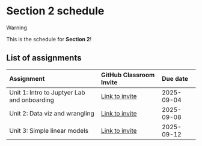 # Section 2 schedule

> [!WARNING]  
> This is the schedule for **Section 2**!

## List of assignments

| **Assignment** | **GitHub Classroom Invite** | **Due date** |
|:--- |:--- |:--- |
| Unit 1: Intro to Juptyer Lab and onboarding | [Link to invite](https://classroom.github.com/a/LgcqjbwU) | 2025-09-04 |
| Unit 2: Data viz and wrangling | [Link to invite](https://classroom.github.com/a/dVvTghYT) | 2025-09-08 |
| Unit 3: Simple linear models | [Link to invite](https://classroom.github.com/a/RIMDQV0r) | 2025-09-12 |
<!-- start of comment
| Unit 4: Multiple regression | [Link to invite](https://classroom.github.com/a/KJLSMxPH) | 2025-06-04 |
| Unit 5: Logistic regression | [Link to invite](https://classroom.github.com/a/cWH54wCL) | 2025-06-11 |
| Unit 6: Scikit-Learn API | [Link to invite](https://classroom.github.com/a/Mq0kbOwL) | 2025-06-20 |
| Unit 7: Virtual sampling | [Link to invite](https://classroom.github.com/a/3aeXgCQW) | 2025-06-25 |
| Unit 8: Bootstrap sampling and confidence intervals | [Link to invite](https://classroom.github.com/a/QL3YSCNW) | 2025-07-02 |
| Unit 9: Hypothesis testing | [Link to invite](https://classroom.github.com/a/CCDIN0jI) | 2025-07-09 |
| Unit 10: Inference for regression | [Link to invite](https://classroom.github.com/a/GY8INO5P) | 2025-07-16 | 
| Unit 11: Decision trees | [Link to invite](https://classroom.github.com/a/Tw51VOrp) | 2025-07-23 |
| Unit 12: Non-linear models | [Link to invite](https://classroom.github.com/a/g-MDwAPw) | 2025-07-30 |
| Unit 13: Evaluating model performance| [Link to invite](https://classroom.github.com/a/t9KEiAa9) | 2025-08-03 |
end of comment -->

